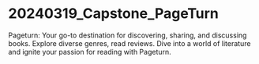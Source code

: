 # 20240319_Capstone_PageTurn
Pageturn: Your go-to destination for discovering, sharing, and discussing books. Explore diverse genres, read reviews. Dive into a world of literature and ignite your passion for reading with Pageturn.
